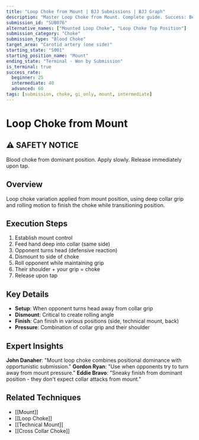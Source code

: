 ```yaml
---
title: "Loop Choke from Mount | BJJ Submissions | BJJ Graph"
description: "Master Loop Choke from Mount. Complete guide. Success: Beginner 25%, Intermediate 40%, Advanced 60%."
submission_id: "SUB076"
alternative_names: ["Mounted Loop Choke", "Loop Choke Top Position"]
submission_category: "Choke"
submission_type: "Blood Choke"
target_area: "Carotid artery (one side)"
starting_state: "S001"
starting_position_name: "Mount"
ending_state: "Terminal - Won by Submission"
is_terminal: true
success_rate:
  beginner: 25
  intermediate: 40
  advanced: 60
tags: [submission, choke, gi_only, mount, intermediate]
---
```


# Loop Choke from Mount

## ⚠️ SAFETY NOTICE
Blood choke from dominant position. Apply slowly. Release immediately upon tap.

## Overview
Loop choke variation applied from mount position, using deep collar grip and rolling motion to finish the choke while transitioning position.

## Execution Steps
1. Establish mount control
2. Feed hand deep into collar (same side)
3. Opponent turns head (defensive reaction)
4. Dismount to side of choke
5. Roll opponent while maintaining grip
6. Their shoulder + your grip = choke
7. Release upon tap

## Key Details
- **Setup**: When opponent turns head away from collar grip
- **Dismount**: Critical to create rolling angle
- **Finish**: Can finish in various positions (side, technical mount, back)
- **Pressure**: Combination of collar grip and their shoulder

## Expert Insights
**John Danaher**: "Mount loop choke combines positional dominance with opportunistic submission."
**Gordon Ryan**: "Use when opponents try to turn away from mount pressure."
**Eddie Bravo**: "Sneaky finish from dominant position - they don't expect collar attacks from mount."

## Related Techniques
- [[Mount]]
- [[Loop Choke]]
- [[Technical Mount]]
- [[Cross Collar Choke]]
